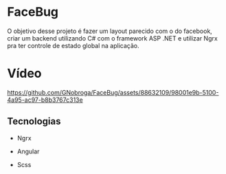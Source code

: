 # FaceBug

O objetivo desse projeto é fazer um layout parecido com o do facebook, criar um backend utilizando C# com o framework ASP .NET e utilizar Ngrx pra ter controle de estado global na aplicação. 

# Vídeo



https://github.com/GNobroga/FaceBug/assets/88632109/98001e9b-5100-4a95-ac97-b8b3767c313e


## Tecnologias

- Ngrx

- Angular

- Scss
